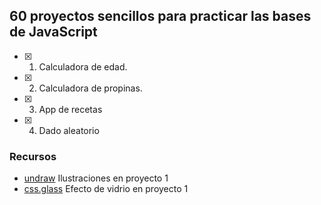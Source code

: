 ## 60 proyectos sencillos para practicar las bases de JavaScript

- [x] 1. Calculadora de edad.
- [x] 2. Calculadora de propinas.
- [x] 3. App de recetas
- [x] 4. Dado aleatorio

### Recursos

- [undraw](https://undraw.co/) Ilustraciones en proyecto 1
- [css.glass](https://css.glass/) Efecto de vidrio en proyecto 1